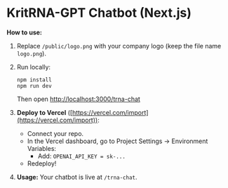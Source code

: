 
# KritRNA-GPT Chatbot (Next.js)

**How to use:**

1. Replace `/public/logo.png` with your company logo (keep the file name `logo.png`).
2. Run locally:
   ```
   npm install
   npm run dev
   ```
   Then open [http://localhost:3000/trna-chat](http://localhost:3000/trna-chat)

3. **Deploy to Vercel** ([https://vercel.com/import](https://vercel.com/import)):
    - Connect your repo.
    - In the Vercel dashboard, go to Project Settings → Environment Variables:
        - Add: `OPENAI_API_KEY = sk-...`
    - Redeploy!

4. **Usage:** Your chatbot is live at `/trna-chat`.
